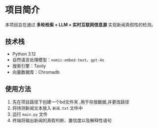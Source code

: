 # 项目简介

本项目旨在通过 **多轮检索 + LLM + 实时互联网信息源** 实现新闻真假性的检测。

## 技术栈

- Python 3.12  
- 自然语言处理模型：`nomic-embed-text`、`gpt-4o`  
- 搜索引擎：Tavily  
- 向量数据库：Chromadb
  

## 使用方法

1. 先在项目路径下创建一个bd文件夹 ,用于存放数据,并更改路径
2. 将待测新闻文本放入 `新闻.txt` 文件中  
3. 运行 `main.py` 文件  
4. 终端将输出新闻的真假判断、置信度以及解释性语句
